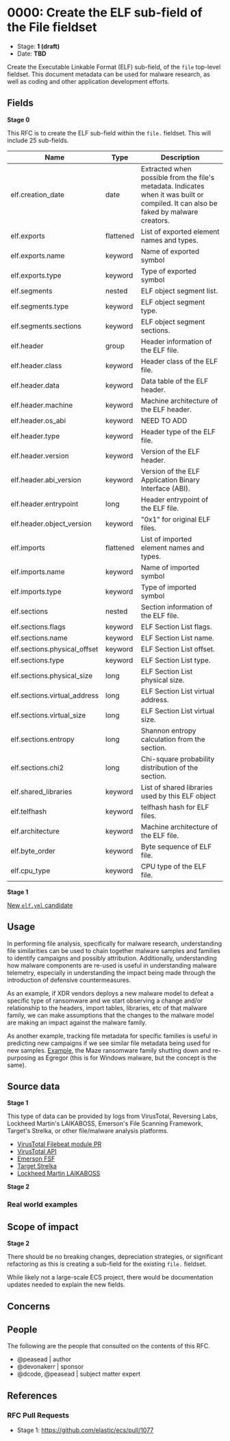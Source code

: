 # 0000: Create the ELF sub-field of the File fieldset

- Stage: **1 (draft)**
- Date: **TBD**

Create the Executable Linkable Format (ELF) sub-field, of the `file` top-level fieldset. This document metadata can be used for malware research, as well as coding and other application development efforts.

## Fields

**Stage 0**

This RFC is to create the ELF sub-field within the `file.` fieldset. This will include 25 sub-fields.

| Name | Type | Description |
| ---- | ---- | ----------- |
| elf.creation_date | date | Extracted when possible from the file's metadata. Indicates when it was built or compiled. It can also be faked by malware creators. |
| elf.exports | flattened | List of exported element names and types. |
| elf.exports.name | keyword | Name of exported symbol |
| elf.exports.type | keyword | Type of exported symbol |
| elf.segments | nested | ELF object segment list. |
| elf.segments.type | keyword | ELF object segment type. |
| elf.segments.sections | keyword | ELF object segment sections. |
| elf.header | group | Header information of the ELF file. |
| elf.header.class | keyword | Header class of the ELF file. |
| elf.header.data | keyword | Data table of the ELF header. |
| elf.header.machine | keyword | Machine architecture of the ELF header. |
| elf.header.os_abi | keyword | NEED TO ADD |
| elf.header.type | keyword | Header type of the ELF file. |
| elf.header.version | keyword | Version of the ELF header. |
| elf.header.abi_version | keyword | Version of the ELF Application Binary Interface (ABI). |
| elf.header.entrypoint | long | Header entrypoint of the ELF file. |
| elf.header.object_version | keyword | "0x1" for original ELF files. |
| elf.imports | flattened | List of imported element names and types. |
| elf.imports.name | keyword | Name of imported symbol |
| elf.imports.type | keyword | Type of imported symbol |
| elf.sections | nested | Section information of the ELF file. |
| elf.sections.flags | keyword | ELF Section List flags. |
| elf.sections.name | keyword | ELF Section List name. |
| elf.sections.physical_offset | keyword | ELF Section List offset. |
| elf.sections.type | keyword | ELF Section List type. |
| elf.sections.physical_size | long | ELF Section List physical size. |
| elf.sections.virtual_address | long | ELF Section List virtual address. |
| elf.sections.virtual_size | long | ELF Section List virtual size. |
| elf.sections.entropy | long | Shannon entropy calculation from the section. |
| elf.sections.chi2 | long | Chi-square probability distribution of the section. |
| elf.shared_libraries | keyword | List of shared libraries used by this ELF object |
| elf.telfhash | keyword | telfhash hash for ELF files. |
| elf.architecture | keyword | Machine architecture of the ELF file. |
| elf.byte_order | keyword | Byte sequence of ELF file. |
| elf.cpu_type | keyword | CPU type of the ELF file. |


**Stage 1**  

[New `elf.yml` candidate](../schemas/elf.yml)

<!--
Stage 3: Add or update all remaining field definitions. The list should now be exhaustive. The goal here is to validate the technical details of all remaining fields and to provide a basis for releasing these field definitions as beta in the schema. Use GitHub code blocks with yml syntax formatting.
-->

## Usage


In performing file analysis, specifically for malware research, understanding file similarities can be used to chain together malware samples and families to identify campaigns and possibly attribution. Additionally, understanding how malware components are re-used is useful in understanding malware telemetry, especially in understanding the impact being made through the introduction of defensive countermeasures.

As an example, if XDR vendors deploys a new malware model to defeat a specific type of ransomware and we start observing a change and/or relationship to the headers, import tables, libraries, etc of that malware family, we can make assumptions that the changes to the malware model are making an impact against the malware family.

As another example, tracking file metadata for specific families is useful in predicting new campaigns if we see similar file metadata being used for new samples. [Example](https://www.bleepingcomputer.com/news/security/maze-ransomware-is-shutting-down-its-cybercrime-operation/), the Maze ransomware family shutting down and re-purposing as Egregor (this is for Windows malware, but the concept is the same).

## Source data

**Stage 1**

This type of data can be provided by logs from VirusTotal, Reversing Labs, Lockheed Martin's LAIKABOSS, Emerson's File Scanning Framework, Target's Strelka, or other file/malware analysis platforms.

* [VirusTotal Filebeat module PR](https://github.com/elastic/beats/pull/21815)
* [VirusTotal API](https://developers.virustotal.com/v3.0/reference)
* [Emerson FSF](https://github.com/EmersonElectricCo/fsf)
* [Target Strelka](https://github.com/target/strelka)
* [Lockheed Martin LAIKABOSS](https://github.com/lmco/laikaboss)

<!--
Stage 1: Provide a high-level description of example sources of data. This does not yet need to be a concrete example of a source document, but instead can simply describe a potential source (e.g. nginx access log). This will ultimately be fleshed out to include literal source examples in a future stage. The goal here is to identify practical sources for these fields in the real world. ~1-3 sentences or unordered list.
-->

**Stage 2**

### Real world examples

<!--
Stage 2: Included a real world example source document. Ideally this example comes from the source(s) identified in stage 1. If not, it should replace them. The goal here is to validate the utility of these field changes in the context of a real world example. Format with the source name as a ### header and the example document in a GitHub code block with json formatting.
-->

<!--
Stage 3: Add more real world example source documents so we have at least 2 total, but ideally 3. Format as described in stage 2.
-->

## Scope of impact

**Stage 2**

There should be no breaking changes, depreciation strategies, or significant refactoring as this is creating a sub-field for the existing `file.` fieldset.

While likely not a large-scale ECS project, there would be documentation updates needed to explain the new fields.

<!--
Stage 2: Identifies scope of impact of changes. Are breaking changes required? Should deprecation strategies be adopted? Will significant refactoring be involved? Break the impact down into:
 * Ingestion mechanisms (e.g. beats/logstash)
 * Usage mechanisms (e.g. Kibana applications, detections)
    # https://github.com/elastic/ecs/tree/master/docs/usage#usage-docs
 * ECS project (e.g. docs, tooling)
The goal here is to research and understand the impact of these changes on users in the community and development teams across Elastic. 2-5 sentences each.
-->

## Concerns

<!--
Stage 1: Identify potential concerns, implementation challenges, or complexity. Spend some time on this. Play devil's advocate. Try to identify the sort of non-obvious challenges that tend to surface later. The goal here is to surface risks early, allow everyone the time to work through them, and ultimately document resolution for posterity's sake.
-->

<!--
Stage 2: Document new concerns or resolutions to previously listed concerns. It's not critical that all concerns have resolutions at this point, but it would be helpful if resolutions were taking shape for the most significant concerns.
-->

<!--
Stage 3: Document resolutions for all existing concerns. Any new concerns should be documented along with their resolution. The goal here is to eliminate the risk of churn and instability by resolving outstanding concerns.
-->

<!--
Stage 4: Document any new concerns and their resolution. The goal here is to eliminate risk of churn and instability by ensuring all concerns have been addressed.
-->


## People

The following are the people that consulted on the contents of this RFC.

* @peasead | author
* @devonakerr | sponsor
* @dcode, @peasead | subject matter expert

## References

<!-- Insert any links appropriate to this RFC in this section. -->

### RFC Pull Requests

<!-- An RFC should link to the PRs for each of it stage advancements. -->

* Stage 1: https://github.com/elastic/ecs/pull/1077

<!--
* Stage 1: https://github.com/elastic/ecs/pull/NNN
...
-->
